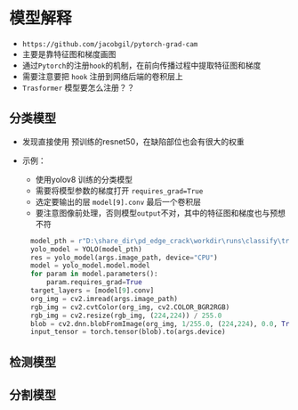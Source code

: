 # 模型解释

- `https://github.com/jacobgil/pytorch-grad-cam`
- 主要是靠特征图和梯度画图
- 通过`Pytorch`的注册`hook`的机制，在前向传播过程中提取特征图和梯度
- 需要注意要把 `hook` 注册到网络后端的卷积层上
- `Trasformer` 模型要怎么注册？？
  
## 分类模型

- 发现直接使用 预训练的resnet50，在缺陷部位也会有很大的权重

- 示例：
  - 使用yolov8 训练的分类模型
  - 需要将模型参数的梯度打开 `requires_grad=True`
  - 选定要输出的层 `model[9].conv` 最后一个卷积层
  - 要注意图像前处理，否则模型`output`不对，其中的特征图和梯度也与预想不符
  
  ```python
    model_pth = r"D:\share_dir\pd_edge_crack\workdir\runs\classify\train_yolos_freeze_use_aug_sgd2\weights\best.pt"
    yolo_model = YOLO(model_pth)
    res = yolo_model(args.image_path, device="CPU")
    model = yolo_model.model.model
    for param in model.parameters():
        param.requires_grad=True
    target_layers = [model[9].conv]
    org_img = cv2.imread(args.image_path)
    rgb_img = cv2.cvtColor(org_img, cv2.COLOR_BGR2RGB)
    rgb_img = cv2.resize(rgb_img, (224,224)) / 255.0
    blob = cv2.dnn.blobFromImage(org_img, 1/255.0, (224,224), 0.0, True, False, cv2.CV_32F)
    input_tensor = torch.tensor(blob).to(args.device)
  ```

## 检测模型


## 分割模型
